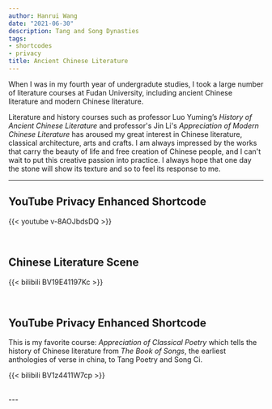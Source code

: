 ```yaml
---
author: Hanrui Wang
date: "2021-06-30"
description: Tang and Song Dynasties
tags:
- shortcodes
- privacy
title: Ancient Chinese Literature
---
```


When I was in my fourth year of undergradute studies, I took a large number of literature courses at Fudan University, including ancient Chinese literature and modern Chinese literature.

Literature and history courses such as professor Luo Yuming’s *History of Ancient Chinese Literature* and professor's Jin Li's *Appreciation of Modern Chinese Literature* has aroused my great interest in Chinese literature, classical architecture, arts and crafts. I am always impressed by the works that carry the beauty of life and free creation of Chinese people, and I can't wait to put this creative passion into practice. I always hope that one day the stone will show its texture and so to feel its response to me.


<!--more-->
---
## YouTube Privacy Enhanced Shortcode

{{< youtube v-8AOJbdsDQ >}}

<br>

## Chinese Literature Scene

{{< bilibili BV19E41197Kc >}}

<br>

## YouTube Privacy Enhanced Shortcode


This is my favorite course: *Appreciation of Classical Poetry* which tells the history of Chinese literature from *The Book of Songs*, the earliest anthologies of verse in china, to Tang Poetry and Song Ci.

{{< bilibili BV1z4411W7cp >}}

<br>
---


